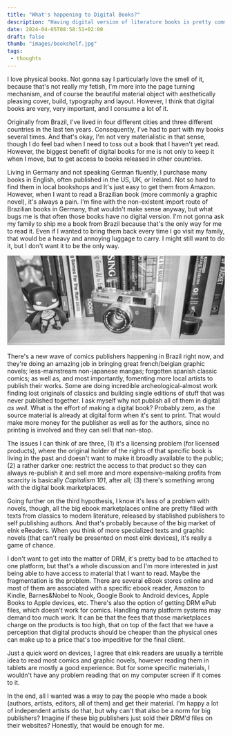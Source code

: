 ```yaml
---
title: "What's happening to Digital Books?"
description: "Having digital version of literature books is pretty common, but why doesn't the comic book market follow the same trend?"
date: 2024-04-05T08:58:51+02:00
draft: false
thumb: "images/bookshelf.jpg"
tags:
 - thoughts
---
```


I love physical books. Not gonna say I particularly love the smell of it, because that's not really my fetish, I'm more into the page turning mechanism, and of course the beautiful material object with aesthetically pleasing cover, build, typography and layout. However, I think that digital books are very, very important, and I consume a lot of it.

Originally from Brazil, I've lived in four different cities and three different countries in the last ten years. Consequently, I've had to part with my books several times. And that's okay, I'm not very materialistic in that sense, though I do feel bad when I need to toss out a book that I haven't yet read.  However, the biggest benefit of digital books for me is not only to keep it when I move, but to get access to books released in other countries.

Living in Germany and not speaking German fluently, I purchase many books in English, often published in the US, UK, or Ireland. Not so hard to find them in local bookshops and It's just easy to get them from Amazon. However, when I want to read a Brazilian book (more commonly a graphic novel), it's always a pain. I'm fine with the non-existent import route of Brazilian books in Germany, that wouldn't make sense anyway, but what bugs me is that often those books have no digital version. I'm not gonna ask my family to ship me a book from Brazil because that's the only way for me to read it. Even if I wanted to bring them back every time I go visit my family, that would be a heavy and annoying luggage to carry. I  might still want to do it, but I don't want it to be the only way.

![Bookshelf](images/bookshelf.jpg)

There's a new wave of comics publishers happening in Brazil right now, and they're doing an amazing job in bringing great french/belgian graphic novels; less-mainstream non-japanese mangas; forgotten spanish classic comics; as well as, and most importantly, fomenting more local artists to publish their works. Some are doing incredible archeological-almost work finding lost originals of classics and building single editions of stuff that was never published together. I ask myself why not publish all of them in digital _as well_. What is the effort of making a digital book? Probably zero, as the source material is already at digital form when it's sent to print. That would make more money for the publisher as well as for the authors, since no printing is involved and they can sell that non-stop.

The issues I can think of are three, (1) it's a licensing problem (for licensed products), where the original holder of the rights of that specific book is living in the past and doesn't want to make it broadly available to the public; (2) a rather darker one: restrict the access to that product so they can always re-publish it and sell more and more expensive–making profits from scarcity is basically _Capitalism 101_, after all; (3) there's something wrong with the digital book marketplaces.

Going further on the third hypothesis, I know it's less of a problem with novels, though, all the big ebook marketplaces online are pretty filled with texts from classics to modern literature, released by stablished publishers to self publishing authors. And that's probably because of the big market of eInk eReaders. When you think of more specialized texts and graphic novels (that can't really be presented on most eInk devices), it's really a game of chance. 

I don't want to get into the matter of DRM, it's pretty bad to be attached to one platform, but that's a whole discussion and I'm more interested in just being able to have access to material that I want to read. Maybe the fragmentation is the problem. There are several eBook stores online and most of them are associated with a specific ebook reader, Amazon to Kindle, Barnes&Nobel to Nook, Google Book to Android devices, Apple Books to Apple devices, etc. There's also the option of getting DRM ePub files, which doesn't work for comics. Handling many platform systems may demand too much work. It can be that the fees that those marketplaces charge on the products is too high, that on top of the fact that we have a perception that digital products should be cheaper than the physical ones can make up to a price that's too impeditive for the final client.  

Just a quick word on devices, I agree that eInk readers are usually a terrible idea to read most comics and graphic novels, however reading them in tablets are mostly a good experience. But for some specific materials, I wouldn't have any problem reading that on my computer screen if it comes to it.

In the end, all I wanted was a way to pay the people who made a book (authors, artists, editors, all of them) and get their material. I'm happy a lot of independent artists do that, but why can't that also be a norm for big publishers? Imagine if these big publishers just sold their DRM'd files on their websites? Honestly, that would be enough for me.


